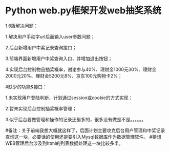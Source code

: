 ﻿
# Python web.py框架开发web抽奖系统


1.6版解决问题：

1.解决用户手动字url后面输入user参数问题；

2.后台新增用户中奖记录查询接口；

3.前端界面新增用户中奖查询入口，并增加退出按钮；

4.实现后台控制物品抽奖概率，谢谢参与40%、理财金1000元30%、理财金2000元20%、理财金5200元8%、京东100元购物卡2%；



#缺少的功能&接口：

1.未实现用户登陆判断，计划通过session或cookie的方式实现；

2.暂未实现后台控制抽奖概率管理；

3.似乎后台要做管理和操作的记录还挺多的，很多没有做是不是。。。。。。


#备注：关于前端我想大概就这样了，后面计划主要攻克后台用户管理和中奖记录查询这一块，必要话的使用还是要引入Mysql数据库作为数据管理软件。
#猜想WEB管理后台涉及到html的列表数据处理这一块比较多半。